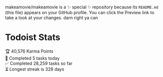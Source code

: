 makeamovie/makeamovie is a ✨ special ✨ repository because its `README.md` (this file) appears on your GitHub profile.
You can click the Preview link to take a look at your changes. darn right ya can

# Todoist Stats

<!-- TODO-IST:START -->
🏆  40,576 Karma Points           
🌸  Completed 5 tasks today           
✅  Completed 28,259 tasks so far           
⏳  Longest streak is 328 days
<!-- TODO-IST:END -->